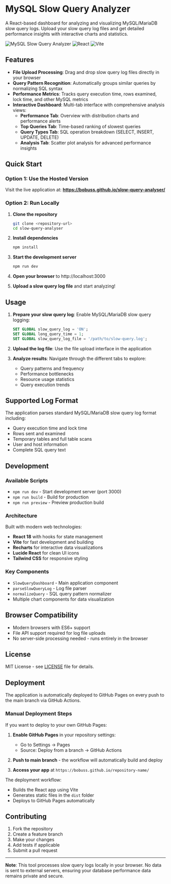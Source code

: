 # MySQL Slow Query Analyzer

A React-based dashboard for analyzing and visualizing MySQL/MariaDB slow query logs. Upload your slow query log files and get detailed performance insights with interactive charts and statistics.

![MySQL Slow Query Analyzer](https://img.shields.io/badge/MySQL-Slow%20Query%20Analyzer-blue)
![React](https://img.shields.io/badge/React-18.2.0-blue)
![Vite](https://img.shields.io/badge/Vite-4.4.5-purple)

## Features

- **File Upload Processing**: Drag and drop slow query log files directly in your browser
- **Query Pattern Recognition**: Automatically groups similar queries by normalizing SQL syntax
- **Performance Metrics**: Tracks query execution time, rows examined, lock time, and other MySQL metrics
- **Interactive Dashboard**: Multi-tab interface with comprehensive analysis views:
  - **Performance Tab**: Overview with distribution charts and performance alerts
  - **Top Queries Tab**: Time-based ranking of slowest queries
  - **Query Types Tab**: SQL operation breakdown (SELECT, INSERT, UPDATE, DELETE)
  - **Analysis Tab**: Scatter plot analysis for advanced performance insights

## Quick Start

### Option 1: Use the Hosted Version
Visit the live application at: **https://bobuss.github.io/slow-query-analyser/**

### Option 2: Run Locally

1. **Clone the repository**
   ```bash
   git clone <repository-url>
   cd slow-query-analyser
   ```

2. **Install dependencies**
   ```bash
   npm install
   ```

3. **Start the development server**
   ```bash
   npm run dev
   ```

4. **Open your browser** to http://localhost:3000

5. **Upload a slow query log file** and start analyzing!

## Usage

1. **Prepare your slow query log**: Enable MySQL/MariaDB slow query logging:
   ```sql
   SET GLOBAL slow_query_log = 'ON';
   SET GLOBAL long_query_time = 1;
   SET GLOBAL slow_query_log_file = '/path/to/slow-query.log';
   ```

2. **Upload the log file**: Use the file upload interface in the application

3. **Analyze results**: Navigate through the different tabs to explore:
   - Query patterns and frequency
   - Performance bottlenecks
   - Resource usage statistics
   - Query execution trends

## Supported Log Format

The application parses standard MySQL/MariaDB slow query log format including:
- Query execution time and lock time
- Rows sent and examined
- Temporary tables and full table scans
- User and host information
- Complete SQL query text

## Development

### Available Scripts

- `npm run dev` - Start development server (port 3000)
- `npm run build` - Build for production
- `npm run preview` - Preview production build

### Architecture

Built with modern web technologies:
- **React 18** with hooks for state management
- **Vite** for fast development and building
- **Recharts** for interactive data visualizations
- **Lucide React** for clean UI icons
- **Tailwind CSS** for responsive styling

### Key Components

- `SlowQueryDashboard` - Main application component
- `parseSlowQueryLog` - Log file parser
- `normalizeQuery` - SQL query pattern normalizer
- Multiple chart components for data visualization

## Browser Compatibility

- Modern browsers with ES6+ support
- File API support required for log file uploads
- No server-side processing needed - runs entirely in the browser

## License

MIT License - see [LICENSE](LICENSE) file for details.

## Deployment

The application is automatically deployed to GitHub Pages on every push to the main branch via GitHub Actions.

### Manual Deployment Steps

If you want to deploy to your own GitHub Pages:

1. **Enable GitHub Pages** in your repository settings:
   - Go to Settings → Pages
   - Source: Deploy from a branch → GitHub Actions

2. **Push to main branch** - the workflow will automatically build and deploy

3. **Access your app** at `https://bobuss.github.io/repository-name/`

The deployment workflow:
- Builds the React app using Vite
- Generates static files in the `dist` folder
- Deploys to GitHub Pages automatically

## Contributing

1. Fork the repository
2. Create a feature branch
3. Make your changes
4. Add tests if applicable
5. Submit a pull request

---

**Note**: This tool processes slow query logs locally in your browser. No data is sent to external servers, ensuring your database performance data remains private and secure.
